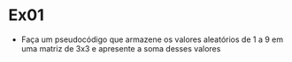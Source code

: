 # Ex01

-  Faça um pseudocódigo que armazene os valores aleatórios de 1 a 9 em uma matriz de 3x3 
e apresente a soma desses valores
